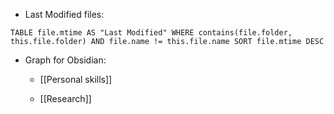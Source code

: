 - Last Modified files:
```dataview
TABLE file.mtime AS "Last Modified" WHERE contains(file.folder, this.file.folder) AND file.name != this.file.name SORT file.mtime DESC
```
- Graph for Obsidian: 
	- [[Personal skills]]
	
	- [[Research]]

